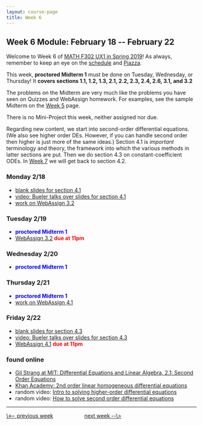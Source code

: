 ```yaml
---
layout: course-page
title: Week 6
---
```


## Week 6 Module: February 18 -- February 22

Welcome to Week 6 of [MATH F302 UX1 in Spring 2019](index.html)!  As always, remember to keep an eye on the [schedule](schedule.pdf) and [Piazza](https://piazza.com/uaf/spring2019/math302ux1/home).

This week, **proctored Midterm 1** must be done on Tuesday, Wednesday, or Thursday!  It **covers sections 1.1, 1.2, 1.3, 2.1, 2.2, 2.3, 2.4, 2.6, 3.1, and 3.2**

The problems on the Midterm are very much like the problems you have seen on Quizzes and WebAssign homework.  For examples, see the sample Midterm on the [Week 5](week5) page.

There is no Mini-Project this week, neither assigned nor due.

Regarding new content, we start into second-order differential equations.  (We also see higher order DEs.  However, if you can handle second order then higher is just more of the same ideas.)  Section 4.1 is _important_ terminology and theory, the framework into which the various methods in latter sections are put.  Then we do section 4.3 on constant-coefficient ODEs.  In [Week 7](week7) we will get back to section 4.2.

### Monday 2/18
* [blank slides for section 4.1](assets/slides/4-1.pdf)
* [video: Bueler talks over slides for section 4.1](https://github.com/bueler/diff-eq-videos/blob/master/video-4-1-math302.mp4)
* [work on WebAssign 3.2](https://www.webassign.net/)

### Tuesday 2/19
* <span style="color:blue">**proctored Midterm 1**</span>
* [WebAssign 3.2](https://www.webassign.net/) <span style="color:red">**due at 11pm**</span>

### Wednesday 2/20
* <span style="color:blue">**proctored Midterm 1**</span>

### Thursday 2/21
* <span style="color:blue">**proctored Midterm 1**</span>
* [work on WebAssign 4.1](https://www.webassign.net/)

### Friday 2/22
* [blank slides for section 4.3](assets/slides/4-3.pdf)
* [video: Bueler talks over slides for section 4.3](https://github.com/bueler/diff-eq-videos/blob/master/video-4-3-math302.mp4)
* [WebAssign 4.1](https://www.webassign.net/) <span style="color:red">**due at 11pm**</span>

### found online
* [Gil Strang at MIT: Differential Equations and Linear Algebra, 2.1: Second Order Equations](https://www.mathworks.com/videos/differential-equations-and-linear-algebra-21-second-order-equations-117375.html)
* [Khan Academy: 2nd order linear homogeneous differential equations](https://www.khanacademy.org/math/differential-equations/second-order-differential-equations/linear-homogeneous-2nd-order/v/2nd-order-linear-homogeneous-differential-equations-1)
* random video: [Intro to solving higher-order differential equations](https://www.youtube.com/watch?v=yPSdm_PONu4)
* random video: [How to solve second order differential equations](https://www.youtube.com/watch?v=tOtpqZLgxP0)

<hr>
<a align="left" href="week5">\<-- previous week</a>  &nbsp; &nbsp; &nbsp; &nbsp; &nbsp; &nbsp; &nbsp; &nbsp; &nbsp; &nbsp; <a align="right" href="week7">next week --\></a>
